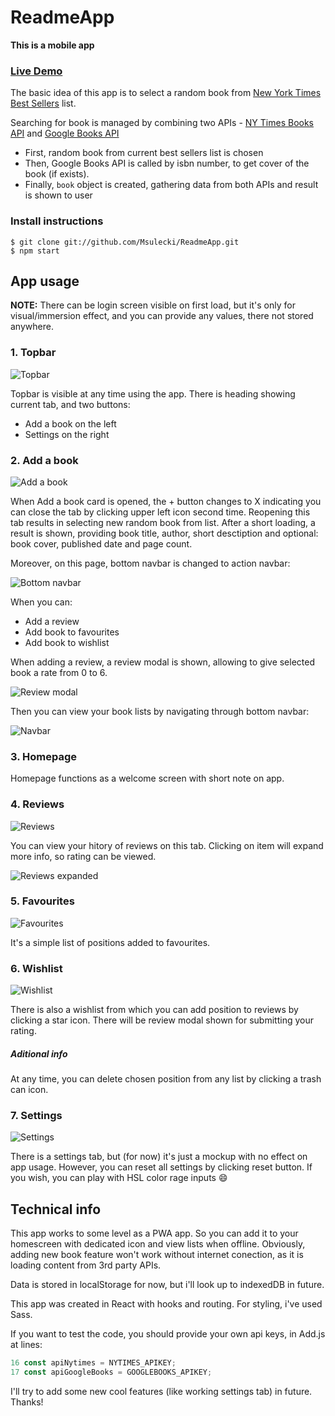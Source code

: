 # ReadmeApp

**This is a mobile app**

### [Live Demo](https://msulecki.github.io/readme-app/home)

The basic idea of this app is to select a random book from [New York Times Best Sellers](https://www.nytimes.com/books/best-sellers/) list.

Searching for book is managed by combining two APIs - [NY Times Books API](https://developer.nytimes.com/docs/books-product/1/routes/lists/best-sellers/history.json/get) and [Google Books API](https://developers.google.com/books/docs/v1/using)
* First, random book from current best sellers list is chosen
* Then, Google Books API is called by isbn number, to get cover of the book (if exists).
* Finally, ``book`` object is created, gathering data from both APIs and result is shown to user

### Install instructions
````
$ git clone git://github.com/Msulecki/ReadmeApp.git
$ npm start
````

## App usage
**NOTE:** There can be login screen visible on first load, but it's only for visual/immersion effect, and you can provide any values, there not stored anywhere.

### 1. Topbar
![Topbar](https://github.com/Msulecki/ReadmeApp/blob/master/images/topbar.png)

Topbar is visible at any time using the app. There is heading showing current tab, and two buttons:
* Add a book on the left
* Settings on the right

### 2. Add a book

![Add a book](https://github.com/Msulecki/ReadmeApp/blob/master/images/topbar_new-book.png)

When Add a book card is opened, the + button changes to X indicating you can close the tab by clicking upper left icon second time. Reopening this tab results in selecting new random book from list.
After a short loading, a result is shown, providing book title, author, short desctiption and optional: book cover, published date and page count.

Moreover, on this page, bottom navbar is changed to action navbar:

![Bottom navbar](https://github.com/Msulecki/ReadmeApp/blob/master/images/bottombar_new-book.png)

When you can:
* Add a review
* Add book to favourites
* Add book to wishlist

When adding a review, a review modal is shown, allowing to give selected book a rate from 0 to 6.

![Review modal](https://github.com/Msulecki/ReadmeApp/blob/master/images/review-modal.png)

Then you can view your book lists by navigating through bottom navbar:

![Navbar](https://github.com/Msulecki/ReadmeApp/blob/master/images/bottombar.png)


### 3. Homepage

Homepage functions as a welcome screen with short note on app.

### 4. Reviews

![Reviews](https://github.com/Msulecki/ReadmeApp/blob/master/images/reviews-item.png)

You can view your hitory of reviews on this tab. Clicking on item will expand more info, so rating can be viewed.

![Reviews expanded](https://github.com/Msulecki/ReadmeApp/blob/master/images/reviews-item-expanded.png)

### 5. Favourites

![Favourites](https://github.com/Msulecki/ReadmeApp/blob/master/images/favourites-item.png)

It's a simple list of positions added to favourites.

### 6. Wishlist

![Wishlist](https://github.com/Msulecki/ReadmeApp/blob/master/images/wishlist-item.png)

There is also a wishlist from which you can add position to reviews by clicking a star icon. There will be review modal shown for submitting your rating.


##### **Aditional info**

At any time, you can delete chosen position from any list by clicking a trash can icon.

### 7. Settings

![Settings](https://github.com/Msulecki/ReadmeApp/blob/master/images/settings.png)

There is a settings tab, but (for now) it's just a mockup with no effect on app usage. However, you can reset all settings by clicking reset button. If you wish, you can play with HSL color rage inputs :smile:

## Technical info
This app works to some level as a PWA app. So you can add it to your homescreen with dedicated icon and view lists when offline. Obviously, adding new book feature won't work without internet conection, as it is loading content from 3rd party APIs.

Data is stored in localStorage for now, but i'll look up to indexedDB in future.

This app was created in React with hooks and routing. For styling, i've used Sass.

If you want to test the code, you should provide your own api keys, in Add.js at lines:
```javascript    
16 const apiNytimes = NYTIMES_APIKEY;
17 const apiGoogleBooks = GOOGLEBOOKS_APIKEY;
```

I'll try to add some new cool features (like working settings tab) in future. Thanks!